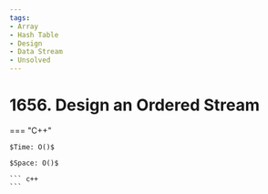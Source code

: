 ```yaml
---
tags:
- Array
- Hash Table
- Design
- Data Stream
- Unsolved
---
```



# 1656. Design an Ordered Stream

=== "C++"

    $Time: O()$

    $Space: O()$

    ``` c++
    ```